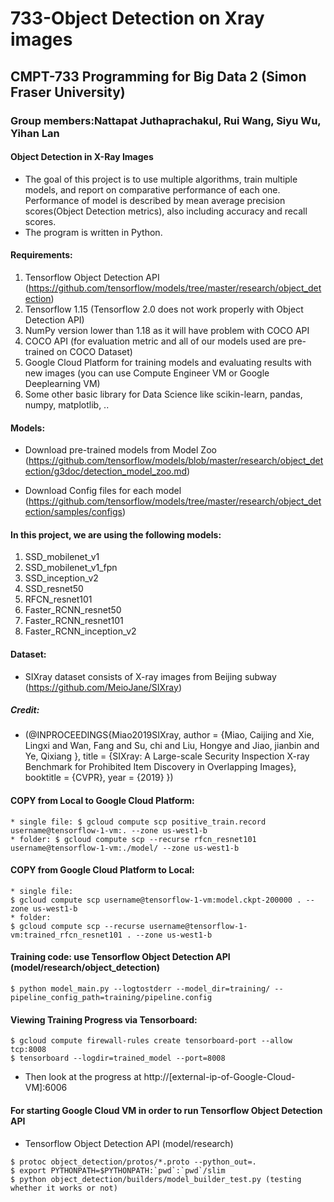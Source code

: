 # 733-Object Detection on Xray images
## CMPT-733 Programming for Big Data 2 (Simon Fraser University)
### Group members:Nattapat Juthaprachakul, Rui Wang, Siyu Wu, Yihan Lan

#### Object Detection in X-Ray Images
* The goal of this project is to use multiple algorithms, train multiple models, and report on comparative performance of each one. Performance of model is described by mean average precision scores(Object Detection metrics), also including accuracy and recall scores.
* The program is written in Python.

#### Requirements:
1. Tensorflow Object Detection API (https://github.com/tensorflow/models/tree/master/research/object_detection)
2. Tensorflow 1.15 (Tensorflow 2.0 does not work properly with Object Detection API)
3. NumPy version lower than 1.18 as it will have problem with COCO API
4. COCO API (for evaluation metric and all of our models used are pre-trained on COCO Dataset)
5. Google Cloud Platform for training models and evaluating results with new images (you can use Compute Engineer VM or Google Deeplearning VM)
6. Some other basic library for Data Science like scikin-learn, pandas, numpy, matplotlib, ..

#### Models:
* Download pre-trained models from Model Zoo (https://github.com/tensorflow/models/blob/master/research/object_detection/g3doc/detection_model_zoo.md)

* Download Config files for each model (https://github.com/tensorflow/models/tree/master/research/object_detection/samples/configs)

#### In this project, we are using the following models:
1. SSD_mobilenet_v1
2. SSD_mobilenet_v1_fpn
3. SSD_inception_v2
4. SSD_resnet50
5. RFCN_resnet101
6. Faster_RCNN_resnet50
7. Faster_RCNN_resnet101
8. Faster_RCNN_inception_v2

#### Dataset:
* SIXray dataset consists of X-ray images from Beijing subway (https://github.com/MeioJane/SIXray)
##### Credit:
* (@INPROCEEDINGS{Miao2019SIXray,
    author = {Miao, Caijing and Xie, Lingxi and Wan, Fang and Su, chi and Liu, Hongye and Jiao, jianbin and Ye, Qixiang },
    title = {SIXray: A Large-scale Security Inspection X-ray Benchmark for Prohibited Item Discovery in Overlapping Images},
    booktitle = {CVPR},
    year = {2019} })

#### COPY from Local to Google Cloud Platform:
```
* single file: $ gcloud compute scp positive_train.record username@tensorflow-1-vm:. --zone us-west1-b
* folder: $ gcloud compute scp --recurse rfcn_resnet101 username@tensorflow-1-vm:./model/ --zone us-west1-b
```

#### COPY from Google Cloud Platform to Local:
```
* single file:
$ gcloud compute scp username@tensorflow-1-vm:model.ckpt-200000 . --zone us-west1-b
* folder:
$ gcloud compute scp --recurse username@tensorflow-1-vm:trained_rfcn_resnet101 . --zone us-west1-b
```

#### Training code: use Tensorflow Object Detection API (model/research/object_detection)
```
$ python model_main.py --logtostderr --model_dir=training/ --pipeline_config_path=training/pipeline.config
```

#### Viewing Training Progress via Tensorboard:
```
$ gcloud compute firewall-rules create tensorboard-port --allow tcp:8008
$ tensorboard --logdir=trained_model --port=8008
```
* Then look at the progress at http://[external-ip-of-Google-Cloud-VM]:6006

#### For starting Google Cloud VM in order to run Tensorflow Object Detection API
* Tensorflow Object Detection API (model/research)
```
$ protoc object_detection/protos/*.proto --python_out=.
$ export PYTHONPATH=$PYTHONPATH:`pwd`:`pwd`/slim
$ python object_detection/builders/model_builder_test.py (testing whether it works or not)
```
